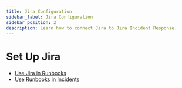 ```yaml
---
title: Jira Configuration
sidebar_label: Jira Configuration
sidebar_position: 2
description: Learn how to connect Jira to Jira Incident Response.
---
```


# Set Up Jira

- [Use Jira in Runbooks](#)
- [Use Runbooks in Incidents](#)
